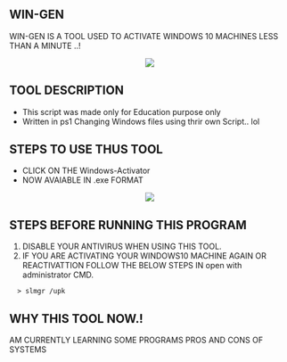 ## WIN-GEN
WIN-GEN IS A TOOL USED TO ACTIVATE WINDOWS 10 MACHINES LESS THAN A MINUTE ..!
<center><img src="https://raw.githubusercontent.com/Whitecat18/windows-10-Activator/main/image/Intro.PNG" ></center>

## TOOL DESCRIPTION
* This script was made only for Education purpose only
* Written in ps1 
Changing Windows files using thrir own Script.. lol

## STEPS TO USE THUS TOOL
* CLICK ON THE Windows-Activator
* NOW AVAIABLE IN .exe FORMAT 

<center><img src="https://raw.githubusercontent.com/Whitecat18/windows-10-Activator/main/image/main%20page.PNG" ></center>

## STEPS BEFORE RUNNING THIS PROGRAM 

1. DISABLE YOUR ANTIVIRUS WHEN USING THIS TOOL.
2. IF YOU ARE ACTIVATING YOUR WINDOWS10 MACHINE AGAIN OR REACTIVATTION FOLLOW THE BELOW STEPS IN open with administrator CMD.

```
  > slmgr /upk
```

## WHY THIS TOOL NOW.!
AM CURRENTLY LEARNING SOME PROGRAMS PROS AND CONS OF SYSTEMS


